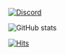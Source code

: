 [![Discord](https://discord.c99.nl/widget/theme-4/902097220306878496.png)](http://discord.com/users/902097220306878496)

![GitHub stats](https://github-readme-stats.vercel.app/api?username=minjaegt&show_icons=false)  

	
  [![Hits](https://hits.seeyoufarm.com/api/count/incr/badge.svg?url=https%3A%2F%2Fgithub.com%2FMunji-Kim&count_bg=%238A8A8A&title_bg=%23470000&icon=&icon_color=%23E7E7E7&title=HITS&edge_flat=false)](https://hits.seeyoufarm.com)
	
<!--
**Munji-Kim/Munji-Kim** is a ✨ _special_ ✨ repository because its `README.md` (this file) appears on your GitHub profile.

Here are some ideas to get you started:

- 🔭 I’m currently working on ...
- 🌱 I’m currently learning ...
- 👯 I’m looking to collaborate on ...
- 🤔 I’m looking for help with ...
- 💬 Ask me about ...
- 📫 How to reach me: ...
- 😄 Pronouns: ...
- ⚡ Fun fact: ...
-->
